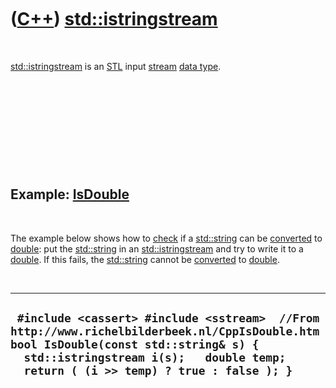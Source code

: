 



 

 

 

 

 

([C++](Cpp.md)) [std::istringstream](CppIstringstream.md)
===========================================================

 

[std::istringstream](CppIstringstream.md) is an [STL](CppStl.md) input
[stream](CppStream.md) [data type](CppDataType.md).

 

 

 

 

 

Example: [IsDouble](CppIsDouble.md)
------------------------------------

 

The example below shows how to [check](CppCheck.md) if a
[std::string](CppString.md) can be [converted](CppConvert.md) to
[double](CppDouble.md): put the [std::string](CppString.md) in an
[std::istringstream](CppIstringstream.md) and try to write it to a
[double](CppDouble.md). If this fails, the [std::string](CppString.md)
cannot be [converted](CppConvert.md) to [double](CppDouble.md).

 

  ----------------------------------------------------------------------------------------------------------------------------------------------------------------------------------------------------------------------------
  ` #include <cassert> #include <sstream>  //From http://www.richelbilderbeek.nl/CppIsDouble.htm bool IsDouble(const std::string& s) {   std::istringstream i(s);   double temp;   return ( (i >> temp) ? true : false ); }`
  ----------------------------------------------------------------------------------------------------------------------------------------------------------------------------------------------------------------------------

 

 

 

 

 





 



